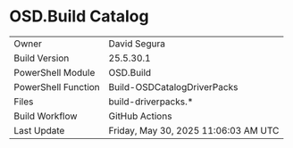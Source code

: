 ﻿# OSD.Build Catalog

| | |
|-|-|
| Owner | David Segura |
| Build Version | 25.5.30.1 |
| PowerShell Module | OSD.Build |
| PowerShell Function | Build-OSDCatalogDriverPacks |
| Files | build-driverpacks.* |
| Build Workflow | GitHub Actions |
| Last Update | Friday, May 30, 2025 11:06:03 AM UTC |
